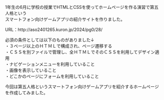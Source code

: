 1年生の6月に学校の授業でHTMLとCSSを使ってホームページを作る演習で第五人格という<br>
スマートフォン向けゲームアプリの紹介サイトを作りました。
<p>URL：http://aso2401265.kuron.jp/2024/pg0/28/</p>

必須の条件としては以下のものがありました↓<br>
・３ページ以上のＨＴＭＬで構成され、ページ遷移する<br>
・ＣＳＳを別ファイルで管理し、全ＨＴＭＬでそのＣＳＳを利用してデザイン適用<br>
・ナビゲーションメニューを利用していること<br>
・画像を表示していること<br>
・どこかのページにフォームを利用していること<br>

今回は第五人格というスマートフォン向けゲームアプリを紹介するホームページを作成してみました。

